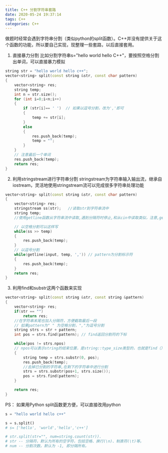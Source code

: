 ```yaml
---
title: C++ 分割字符串套路
date: 2020-05-24 19:37:14
tags: C++
categories: C++
---
```

做题时经常会遇到字符串分割（类似python的split函数）。C++并没有提供关于这个函数的功能，所以要自己实现，现整理一些套路，以后直接套用。

1. 直接暴力分割
比如分割字符串s="hello world hello C++"，要按照空格分割出单词，可以直接暴力模拟
<!--more-->
```c++
string str = "hello world hello c++";
vector<string> split(const string &str, const char pattern)
{
    vector<string> res;
    string temp;
    int n = str.size();
    for (int i=0;i<n;i++)
    {
        if (str[i]== ' ')  // 如果以逗号分割，改为','即可
        {
            temp += str[i];
        }
        else
        {
            res.push_back(temp);
            temp = "";
        }
    }
    // 注意最后一个单词
    res.push_back(temp);
    return res;
}
```

2. 利用stringstream进行字符串分割
stringstream为字符串输入输出流，继承自iostream，灵活地使用stringstream流可以完成很多字符串处理功能
```c++
vector<string> split(const string &str, const char pattern)
{
    vector<string> res;
    stringstream ss(str);   //读取str到字符串流中
    string temp;
    //使用getline函数从字符串流中读取,遇到分隔符时停止,和从cin中读取类似，注意,getline默认是可以读取空格的

    // 以空格分割可以这样写
    while(ss >> temp)
    {
        res.push_back(temp);
    }
    // 以逗号分割
    while(getline(input, temp, ',')) // pattern为分割标示符
    {
        res.push_back(temp);
    }
    return res;
}
```
3. 利用find和substr这两个函数来实现
```c++
vector<string> split(const string &str, const string &pattern)
{
    vector<string> res;
    if(str == "")
        return res;
    //在字符串末尾也加入分隔符，方便截取最后一段
    // 如果pattern为" " 为空格分割，","为逗号分割
    string strs = str + pattern;
    int pos = strs.find(pattern); // find返回分割符的下标

    while(pos != strs.npos) 
    // npos可以表示string的结束位置，是string::type_size类型的，也就是find（）返回的类型。find函数在找不到指定值得情况下会返回string::npos
    {
        string temp = strs.substr(0, pos);
        res.push_back(temp);
        //去掉已分割的字符串,在剩下的字符串中进行分割
        strs = strs.substr(pos+1, strs.size());
        pos = strs.find(pattern);
    }

    return res;
}
```

PS：
如果用Python split函数更方便，可以直接改用python
```python
s = "hello world hello c++"

s = s.split()
# s= ['hello', 'world','hello','c++']

# str.split(str="", num=string.count(str)).
# str -- 分隔符，默认为所有的空字符，包括空格、换行(\n)、制表符(\t)等。
# num -- 分割次数。默认为 -1, 即分隔所有。
```
